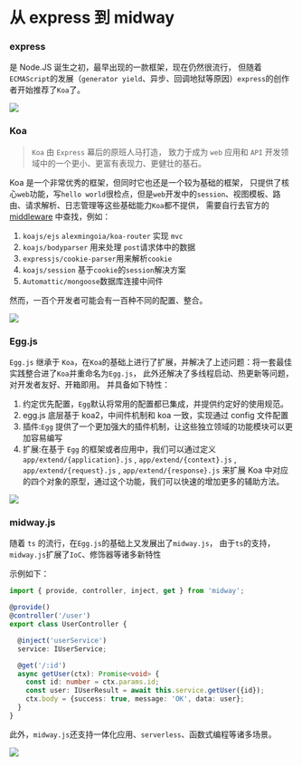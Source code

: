 # 从 express 到 midway

### express

是 Node.JS 诞生之初，最早出现的一款框架，现在仍然很流行，
但随着`ECMAScript`的发展（`generator yield`、异步、回调地狱等原因）`express`的创作者开始推荐了`Koa`了。

![](https://fudongdong-statics.oss-cn-beijing.aliyuncs.com/images/20220327/e2442616a29b4fe8a5d3a9ecdf338a35.png?x-oss-process=style/z.wiki)


### Koa

> `Koa` 由 `Express` 幕后的原班人马打造， 致力于成为 `web` 应用和 `API` 开发领域中的一个更小、更富有表现力、更健壮的基石。

Koa 是一个非常优秀的框架，但同时它也还是一个较为基础的框架，
只提供了核心`web`功能，写`hello world`很检点，但是`web`开发中的`session`、视图模板、路由、请求解析、日志管理等这些基础能力`Koa`都不提供，
需要自行去官方的 [middleware](https://github.com/koajs/koa/wiki#middleware) 中查找，例如：

1. `koajs/ejs` `alexmingoia/koa-router` 实现 `mvc`
2. `koajs/bodyparser` 用来处理 `post`请求体中的数据
3. `expressjs/cookie-parser`用来解析`cookie`
4. `koajs/session` 基于`cookie`的`session`解决方案
5. `Automattic/mongoose`数据库连接中间件

然而，一百个开发者可能会有一百种不同的配置、整合。

![](https://fudongdong-statics.oss-cn-beijing.aliyuncs.com/images/20220327/3c027342d0e14401b7bae07b181a45f7.png?x-oss-process=style/z.wiki)



### Egg.js

`Egg.js` 继承于 `Koa`，在`Koa`的基础上进行了扩展，并解决了上述问题：将一套最佳实践整合进了`Koa`并重命名为`Egg.js`，
此外还解决了多线程启动、热更新等问题，对开发者友好、开箱即用。
并具备如下特性：

1. 约定优先配置，`Egg`默认将常用的配置都已集成，并提供约定好的使用规范。
2. egg.js 底层基于 koa2，中间件机制和 koa 一致，实现通过 config 文件配置
3. 插件:`Egg` 提供了一个更加强大的插件机制，让这些独立领域的功能模块可以更加容易编写
4. 扩展:在基于 `Egg` 的框架或者应用中，我们可以通过定义 
`app/extend/{application}.js` , `app/extend/{context}.js` , `app/extend/{request}.js` , `app/extend/{response}.js` 来扩展 Koa 中对应的四个对象的原型，通过这个功能，我们可以快速的增加更多的辅助方法。

![](https://fudongdong-statics.oss-cn-beijing.aliyuncs.com/images/20220327/eba932cbdfcf4017995ec40742d8fff8.png?x-oss-process=style/z.wiki)

### midway.js

随着 `ts` 的流行，在`Egg.js`的基础上又发展出了`midway.js`，
由于`ts`的支持，`midway.js`扩展了`IoC`、修饰器等诸多新特性

示例如下：
```TypeScript
import { provide, controller, inject, get } from 'midway';

@provide()
@controller('/user')
export class UserController {

  @inject('userService')
  service: IUserService;

  @get('/:id')
  async getUser(ctx): Promise<void> {
    const id: number = ctx.params.id;
    const user: IUserResult = await this.service.getUser({id});
    ctx.body = {success: true, message: 'OK', data: user};
  }
}
```

此外，`midway.js`还支持一体化应用、`serverless`、函数式编程等诸多场景。

![](https://fudongdong-statics.oss-cn-beijing.aliyuncs.com/images/20220327/5ae1c57f624f4f14ab1e76c5134a66a8.png?x-oss-process=style/z.wiki)
